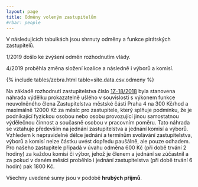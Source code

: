 ```yaml
---
layout: page
title: Odměny voleným zastupitelům
#rbar: people
---
```


V následujících tabulkách jsou shrnuty odměny a funkce pirátských zastupitelů.

1/2019 došlo ke zvýšení odměn rozhodnutím vlády.

4/2019 proběhla změna složení koalice a následně i výborů a komisí.


{% include tables/zebra.html table=site.data.csv.odmeny %}

Na základě rozhodnutí zastupitelstva číslo [1Z-18/2018](http://www.praha4.cz/ke-stanoveni-vyse-mesicni-odmeny-neuvolnenym-clenum-Zastupitelstva-mestske-casti-Praha-4-a-navrh-ke-stanoveni-vyse-nahrady-usleho-vydelku-neuvolnenym-clenum-Zastupitelstva-mestske-casti-Praha-4-a-1.html) byla stanovena náhrada výdělku prokazatelně ušlého v souvislosti s výkonem funkce neuvolněného člena Zastupitelstva městské části Praha 4 na 300 Kč/hod a maximálně 12000 Kč za měsíc pro zastupitele, který splňuje podmínku, že je podnikající fyzickou osobou nebo osobu provozující jinou samostatnou výdělečnou činnost a současně osobou v pracovním poměru. Tato náhrada se vztahuje především na jednání zastupitelstva a jednání komisí a výborů. Vzhledem k nepravidelné délce jednání a termínům svolávání zastupitelstva, výborů a komisí nelze částku uvést dopředu paušálně, ale pouze odhadem. Pro našeho zastupitele připadá v úvahu odměna 600 Kč (při době trvání 2 hodiny) za každou komisi či výbor, jehož je členem a jednání se zúčastnil a za pokud v daném měsíci proběhlo i jednání zastupitelstva (při době trvání 6 hodin) pak 1800 Kč.

Všechny uvedené sumy jsou v podobě **hrubých příjmů**.
